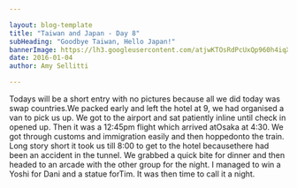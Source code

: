 ```yaml
---

layout: blog-template
title: "Taiwan and Japan - Day 8"
subHeading: "Goodbye Taiwan, Hello Japan!"
bannerImage: https://lh3.googleusercontent.com/atjwKTOsRdPcUxQp960h4iqXI5rWuEsHy6w3JXG_j9cW6pYTIrraO65UMitoVgw9RmJ5alwJWKe54c6w_I3ylg7eQljnmNjnnR6O_slGhkagRmyz1EZOpPP0aGSwp-amEzSFLJGPNQ=w2400
date: 2016-01-04
author: Amy Sellitti

---
```


Todays will be a short entry with no pictures because all we did today was swap countries.We packed early and left the hotel at 9, we had organised a van to pick us up. We got to the airport and sat patiently inline until check in opened up. Then it was a 12:45pm flight which arrived atOsaka at 4:30. We got through customs and immigration easily and then hoppedonto the train. Long story short it took us till 8:00 to get to the hotel becausethere had been an accident in the tunnel. We grabbed a quick bite for dinner and then headed to an arcade with the other group for the night. I managed to win a Yoshi for Dani and a statue forTim. It was then time to call it a night. 
